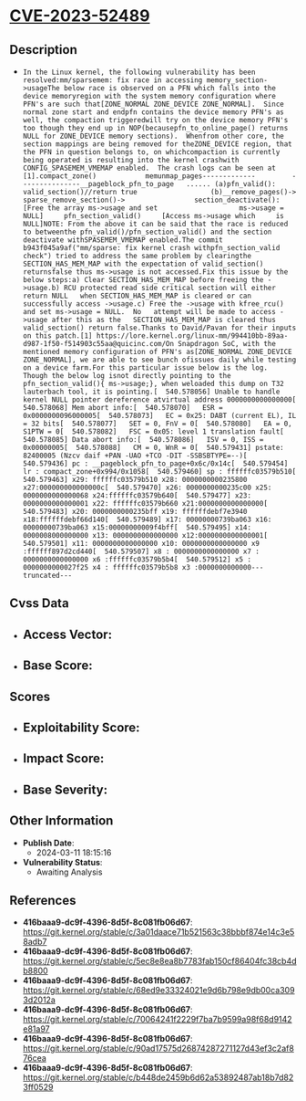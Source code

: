 
# [CVE-2023-52489](https://cve.mitre.org/cgi-bin/cvename.cgi?name=CVE-2023-52489)

## Description

- `In the Linux kernel, the following vulnerability has been resolved:mm/sparsemem: fix race in accessing memory_section->usageThe below race is observed on a PFN which falls into the device memoryregion with the system memory configuration where PFN's are such that[ZONE_NORMAL ZONE_DEVICE ZONE_NORMAL].  Since normal zone start and endpfn contains the device memory PFN's as well, the compaction triggeredwill try on the device memory PFN's too though they end up in NOP(becausepfn_to_online_page() returns NULL for ZONE_DEVICE memory sections).  Whenfrom other core, the section mappings are being removed for theZONE_DEVICE region, that the PFN in question belongs to, on whichcompaction is currently being operated is resulting into the kernel crashwith CONFIG_SPASEMEM_VMEMAP enabled.  The crash logs can be seen at [1].compact_zone()			memunmap_pages-------------			---------------__pageblock_pfn_to_page   ...... (a)pfn_valid():     valid_section()//return true			      (b)__remove_pages()->				  sparse_remove_section()->				    section_deactivate():				    [Free the array ms->usage and set				     ms->usage = NULL]     pfn_section_valid()     [Access ms->usage which     is NULL]NOTE: From the above it can be said that the race is reduced to betweenthe pfn_valid()/pfn_section_valid() and the section deactivate withSPASEMEM_VMEMAP enabled.The commit b943f045a9af("mm/sparse: fix kernel crash withpfn_section_valid check") tried to address the same problem by clearingthe SECTION_HAS_MEM_MAP with the expectation of valid_section() returnsfalse thus ms->usage is not accessed.Fix this issue by the below steps:a) Clear SECTION_HAS_MEM_MAP before freeing the ->usage.b) RCU protected read side critical section will either return NULL   when SECTION_HAS_MEM_MAP is cleared or can successfully access ->usage.c) Free the ->usage with kfree_rcu() and set ms->usage = NULL.  No   attempt will be made to access ->usage after this as the   SECTION_HAS_MEM_MAP is cleared thus valid_section() return false.Thanks to David/Pavan for their inputs on this patch.[1] https://lore.kernel.org/linux-mm/994410bb-89aa-d987-1f50-f514903c55aa@quicinc.com/On Snapdragon SoC, with the mentioned memory configuration of PFN's as[ZONE_NORMAL ZONE_DEVICE ZONE_NORMAL], we are able to see bunch ofissues daily while testing on a device farm.For this particular issue below is the log.  Though the below log isnot directly pointing to the pfn_section_valid(){ ms->usage;}, when weloaded this dump on T32 lauterbach tool, it is pointing.[  540.578056] Unable to handle kernel NULL pointer dereference atvirtual address 0000000000000000[  540.578068] Mem abort info:[  540.578070]   ESR = 0x0000000096000005[  540.578073]   EC = 0x25: DABT (current EL), IL = 32 bits[  540.578077]   SET = 0, FnV = 0[  540.578080]   EA = 0, S1PTW = 0[  540.578082]   FSC = 0x05: level 1 translation fault[  540.578085] Data abort info:[  540.578086]   ISV = 0, ISS = 0x00000005[  540.578088]   CM = 0, WnR = 0[  540.579431] pstate: 82400005 (Nzcv daif +PAN -UAO +TCO -DIT -SSBSBTYPE=--)[  540.579436] pc : __pageblock_pfn_to_page+0x6c/0x14c[  540.579454] lr : compact_zone+0x994/0x1058[  540.579460] sp : ffffffc03579b510[  540.579463] x29: ffffffc03579b510 x28: 0000000000235800 x27:000000000000000c[  540.579470] x26: 0000000000235c00 x25: 0000000000000068 x24:ffffffc03579b640[  540.579477] x23: 0000000000000001 x22: ffffffc03579b660 x21:0000000000000000[  540.579483] x20: 0000000000235bff x19: ffffffdebf7e3940 x18:ffffffdebf66d140[  540.579489] x17: 00000000739ba063 x16: 00000000739ba063 x15:00000000009f4bff[  540.579495] x14: 0000008000000000 x13: 0000000000000000 x12:0000000000000001[  540.579501] x11: 0000000000000000 x10: 0000000000000000 x9 :ffffff897d2cd440[  540.579507] x8 : 0000000000000000 x7 : 0000000000000000 x6 :ffffffc03579b5b4[  540.579512] x5 : 0000000000027f25 x4 : ffffffc03579b5b8 x3 :0000000000000---truncated---`

## Cvss Data

- **Access Vector**:
  - 
- **Base Score**:
  - 

## Scores

- **Exploitability Score**:
  - 
- **Impact Score**:
  - 
- **Base Severity**:
  - 

## Other Information

- **Publish Date**:
  - 2024-03-11 18:15:16
- **Vulnerability Status**:
  - Awaiting Analysis

## References

- **416baaa9-dc9f-4396-8d5f-8c081fb06d67**: https://git.kernel.org/stable/c/3a01daace71b521563c38bbbf874e14c3e58adb7
- **416baaa9-dc9f-4396-8d5f-8c081fb06d67**: https://git.kernel.org/stable/c/5ec8e8ea8b7783fab150cf86404fc38cb4db8800
- **416baaa9-dc9f-4396-8d5f-8c081fb06d67**: https://git.kernel.org/stable/c/68ed9e33324021e9d6b798e9db00ca3093d2012a
- **416baaa9-dc9f-4396-8d5f-8c081fb06d67**: https://git.kernel.org/stable/c/70064241f2229f7ba7b9599a98f68d9142e81a97
- **416baaa9-dc9f-4396-8d5f-8c081fb06d67**: https://git.kernel.org/stable/c/90ad17575d26874287271127d43ef3c2af876cea
- **416baaa9-dc9f-4396-8d5f-8c081fb06d67**: https://git.kernel.org/stable/c/b448de2459b6d62a53892487ab18b7d823ff0529
